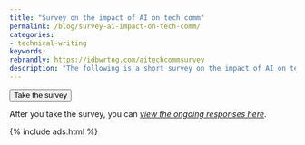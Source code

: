 ```yaml
---
title: "Survey on the impact of AI on tech comm"
permalink: /blog/survey-ai-impact-on-tech-comm/
categories:
- technical-writing
keywords:
rebrandly: https://idbwrtng.com/aitechcommsurvey
description: "The following is a short survey on the impact of AI on tech comm, specifically on technical writing and producing documentation. Many speculate that AI tools might soon automate many tech writing tasks, and there's growing concern that major disruption is imminent. Is that future dystopian, or will it unlock new opportunities? This survey seeks to take the pulse of tech comm, gathering the thoughts and feelings that tech writers have about AI and whether it will transform the practice of documentation."
---
```


<a href="https://idbwrtng.com/ai-survey-tech-comm"><button type="button" class="btn btn-info">Take the survey</button></a>

After you take the survey, you can [*view the ongoing responses here*](https://idbwrtng.com/ai-survey-tech-comm-results).

{% include ads.html %}